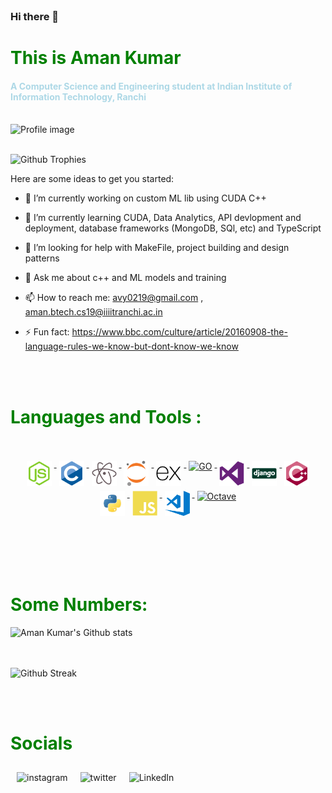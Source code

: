 <br>
<h3> Hi there 👋</h3>


<h1> This is Aman Kumar </h1>
<h4 style="color:lightblue"> A Computer Science and Engineering student at Indian Institute of Information Technology, Ranchi </h4>
<br>


<img src = "https://komarev.com/ghpvc/?username=am-a-man" alt = "Profile image" > 



<br>
<br>

<img src="https://github-profile-trophy.vercel.app/?username=am-a-man&theme=onedark" alt = "Github Trophies" style = "  
  display: block;
  margin-left: auto;
  margin-right: auto;
">



Here are some ideas to get you started:

- 🔭 I’m currently working on custom ML lib using CUDA C++
- 🌱 I’m currently learning CUDA, Data Analytics, API devlopment and deployment, database frameworks (MongoDB, SQl, etc) and TypeScript

- 🤔 I’m looking for help with MakeFile, project building and design patterns
- 💬 Ask me about c++ and ML models and training 
- 📫 How to reach me:  avy0219@gmail.com , aman.btech.cs19@iiiitranchi.ac.in

- ⚡ Fun fact: https://www.bbc.com/culture/article/20160908-the-language-rules-we-know-but-dont-know-we-know



<br>
<br>


<h1>Languages and Tools :</h1>
<br>

<p align = 'center'>

<a href = "https://nodejs.org/en/">
<img src="https://raw.githubusercontent.com/devicons/devicon/master/icons/nodejs/nodejs-original.svg" alt="NodeJS" height="40" style="vertical-align:top; margin:4px" >
</a>





<a href = "https://en.wikipedia.org/wiki/C_(programming_language)">
<img src="https://raw.githubusercontent.com/devicons/devicon/master/icons/c/c-original.svg" alt="C" height="40" style="vertical-align:top; margin:4px">
</a>



<a href = "https://atom.io/">
<img src="https://raw.githubusercontent.com/devicons/devicon/master/icons/atom/atom-original.svg" alt="atom" height="40" style="vertical-align:top; margin:4px">
</a>



<a href = "https://jupyter.org/">
<img src="https://raw.githubusercontent.com/devicons/devicon/master/icons/jupyter/jupyter-original.svg" alt="Jupyter" height="40" style="vertical-align:top; margin:4px">
</a>


<!-- 
<a href = "">
<img src="https://raw.githubusercontent.com/devicons/devicon/master/icons/go/go-original.svg" alt="GO" height="40" style="vertical-align:top; margin:4px">
</a>
 -->

<a href = "https://expressjs.com/">
<img src="https://raw.githubusercontent.com/devicons/devicon/master/icons/express/express-original.svg" alt="Express" height="40" style="vertical-align:top; margin:4px">
</a>



<a href = "https://www.postman.com/">
<img src="https://www.vectorlogo.zone/logos/getpostman/getpostman-icon.svg" alt="GO" height="40" style="vertical-align:top; margin:4px">
</a>



<a href = "https://visualstudio.microsoft.com/">
<img src="https://raw.githubusercontent.com/devicons/devicon/master/icons/visualstudio/visualstudio-plain.svg" alt="VisualStudio" height="40" style="vertical-align:top; margin:4px">
</a>


<!-- 
<a href = "">
<img src="https://raw.githubusercontent.com/devicons/devicon/master/icons/visualstudio/visualstudio-plain.svg" alt="tensorflow" height="40" style="vertical-align:top; margin:4px">
</a>

 -->

<a href = "https://www.djangoproject.com/">
<img src="https://raw.githubusercontent.com/devicons/devicon/master/icons/django/django-original.svg" alt="Django" height="40" style="vertical-align:top; margin:4px">
</a>


<a href = "https://isocpp.org/">
<img src="https://raw.githubusercontent.com/devicons/devicon/master/icons/cplusplus/cplusplus-original.svg" alt="CPP" height="40" style="vertical-align:top; margin:4px">
</a>


<a href = "https://www.python.org/">
<img src="https://raw.githubusercontent.com/github/explore/80688e429a7d4ef2fca1e82350fe8e3517d3494d/topics/python/python.png" alt="Python" height="40" style="vertical-align:top; margin:4px">
</a>


<a href = "https://www.javascript.com/">
<img src="https://raw.githubusercontent.com/devicons/devicon/master/icons/javascript/javascript-plain.svg" alt="Javascript" height="40" style="vertical-align:top; margin:4px">
</a>


<a href = "https://code.visualstudio.com/">
<img src="https://raw.githubusercontent.com/github/explore/80688e429a7d4ef2fca1e82350fe8e3517d3494d/topics/visual-studio-code/visual-studio-code.png" alt="VS Code" height="40" style="vertical-align:top; margin:4px">
</a>



<a href = "https://www.gnu.org/software/octave/index">
<img src="https://upload.wikimedia.org/wikipedia/commons/6/6a/Gnu-octave-logo.svg" alt="Octave" height="40" style="vertical-align:top; margin:4px">
</a>


</p>





<br>
<br>
<br>
<br>

<p align = 'center' >
<h1>Some  Numbers:</h1>
<img src = "https://github-readme-stats.vercel.app/api?username=am-a-man&show_icons=true&theme=dracula" alt = "Aman Kumar's Github stats" style = "  
  display: block;
  margin-left: auto;
  margin-right: auto;
">
<br>
<br>


<img src="https://github-readme-streak-stats.herokuapp.com/?user=am-a-man&theme=dark" alt="Github Streak" style = "  
  display: block;
  margin-left: auto;
  margin-right: auto;
">


</p>


<br>
<br>


<p>
<h1>Socials</h1>
<div class="row">

<a href="https://www.instagram.com/am__a_man_/"><img src='https://cdn.jsdelivr.net/npm/simple-icons@5.0.0/icons/instagram.svg' alt = 'instagram' height='40' class = "socials"></a>

<a href="https://twitter.com/am__a_man"><img src="
https://cdn.jsdelivr.net/npm/simple-icons@5.0.0/icons/twitter.svg" alt="twitter" height='40'  class = "socials"></a>

<a href="http://www.linkedin.com/in/am--a-man"><img src="https://cdn.jsdelivr.net/npm/simple-icons@5.0.0/icons/linkedin.svg" alt="LinkedIn" height="40"  class = "socials"></a>

<!-- <a href=""><img src="" alt=""></a>

<a href=""><img src="" alt=""></a> -->

</div>
</p>


<style>

h1{
    color:green;
}
.socials {
    float:left;
    display:block;
    margin: 10px;
}

.row::after{
    float:right;
 
}

</style>

